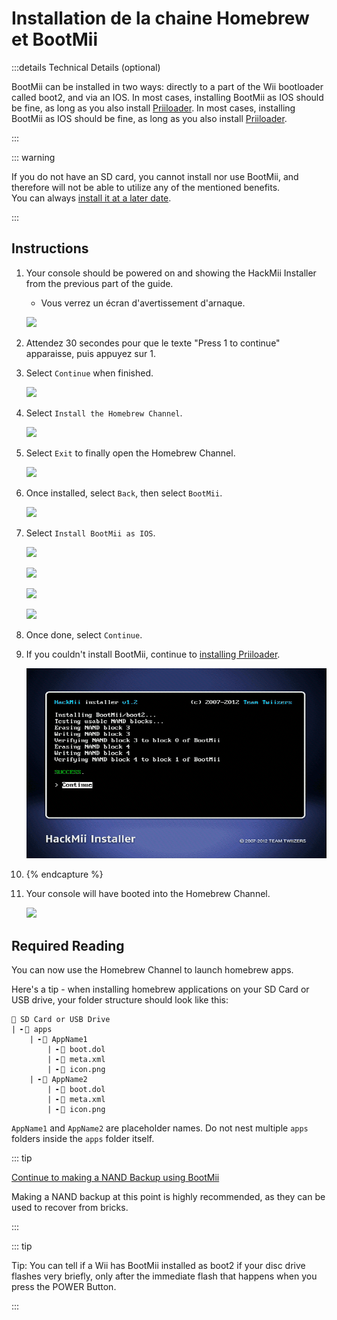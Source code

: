 # Installation de la chaine Homebrew et BootMii

:::details Technical Details (optional)

BootMii can be installed in two ways: directly to a part of the Wii bootloader called boot2, and via an IOS. In most cases, installing BootMii as IOS should be fine, as long as you also install <a href="priiloader">Priiloader</a>. In most cases, installing BootMii as IOS should be fine, as long as you also install [Priiloader](priiloader).

:::

::: warning

If you do not have an SD card, you cannot install nor use BootMii, and therefore will not be able to utilize any of the mentioned benefits. <br> You can always [install it at a later date](hackmii).

:::

## Instructions

1. Your console should be powered on and showing the HackMii Installer from the previous part of the guide.

   - Vous verrez un écran d'avertissement d'arnaque.

   ![](/images/hackmii/scam.png)

2. Attendez 30 secondes pour que le texte "Press 1 to continue" apparaisse, puis appuyez sur 1.

3. Select `Continue` when finished.

   ![](/images/hackmii/test_results.png)

4. Select `Install the Homebrew Channel`.

   ![](/images/hackmii/hbc_install.png)

5. Select `Exit` to finally open the Homebrew Channel.

   ![](/images/hackmii/hbc_install_ok.png)

6. Once installed, select `Back`, then select `BootMii`.

   ![](/images/hackmii/bootmii_install.png)

7. Select `Install BootMii as IOS`.

   ![](/images/hackmii/bootmii_install1.png)

   ![](/images/hackmii/bootmii_install2.png)

   ![](/images/hackmii/bootmii_install3.png)

   ![](/images/hackmii/bootmii_install_ok.png)

8. Once done, select `Continue`.

9. If you couldn't install BootMii, continue to [installing Priiloader](priiloader).

   ![](/images/hackmii/bootmii_install4.png)

10. {% endcapture %}

11. Your console will have booted into the Homebrew Channel.

    ![](/images/hbc/blank.png)

## Required Reading

You can now use the Homebrew Channel to launch homebrew apps.

Here's a tip - when installing homebrew applications on your SD Card or USB drive, your folder structure should look like this:

```
💾 SD Card or USB Drive
| ╸📁 apps
    | ╸📁 AppName1
        | ╸📄 boot.dol
        | ╸📄 meta.xml
        | ╸📄 icon.png
    | ╸📁 AppName2
        | ╸📄 boot.dol
        | ╸📄 meta.xml
        | ╸📄 icon.png
```

`AppName1` and `AppName2` are placeholder names. Do not nest multiple `apps` folders inside the `apps` folder itself.

::: tip

[Continue to making a NAND Backup using BootMii](bootmii)

Making a NAND backup at this point is highly recommended, as they can be used to recover from bricks.

:::

::: tip

Tip: You can tell if a Wii has BootMii installed as boot2 if your disc drive flashes very briefly, only after the immediate flash that happens when you press the POWER Button.

:::
